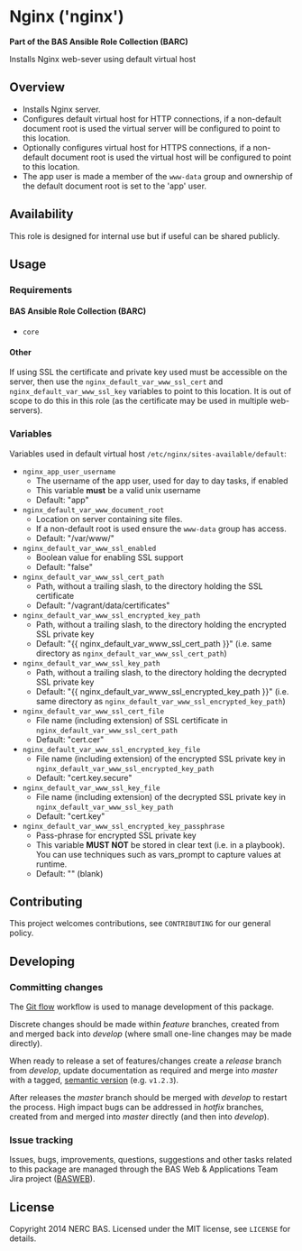 # Nginx ('nginx')

**Part of the BAS Ansible Role Collection (BARC)**

Installs Nginx web-sever using default virtual host

## Overview

* Installs Nginx server.
* Configures default virtual host for HTTP connections, if a non-default document root is used the virtual server will be configured to point to this location.
* Optionally configures virtual host for HTTPS connections, if a non-default document root is used the virtual host will be configured to point to this location.
* The app user is made a member of the `www-data` group and ownership of the default document root is set to the 'app' user.

## Availability

This role is designed for internal use but if useful can be shared publicly.

## Usage

### Requirements

#### BAS Ansible Role Collection (BARC)

* `core`

#### Other

If using SSL the certificate and private key used must be accessible on the server, then use the `nginx_default_var_www_ssl_cert` and `nginx_default_var_www_ssl_key` variables to point to this location. It is out of scope to do this in this role (as the certificate may be used in multiple web-servers).

### Variables

Variables used in default virtual host `/etc/nginx/sites-available/default`:

* `nginx_app_user_username`
    * The username of the app user, used for day to day tasks, if enabled
    * This variable **must** be a valid unix username
    * Default: "app"
* `nginx_default_var_www_document_root`
	* Location on server containing site files. 
	* If a non-default root is used ensure the `www-data` group has access.
    * Default: "/var/www/"
* `nginx_default_var_www_ssl_enabled`
    * Boolean value for enabling SSL support 
    * Default: "false"
* `nginx_default_var_www_ssl_cert_path`
    * Path, without a trailing slash, to the directory holding the SSL certificate 
    * Default: "/vagrant/data/certificates"
* `nginx_default_var_www_ssl_encrypted_key_path`
    * Path, without a trailing slash, to the directory holding the encrypted SSL private key
    * Default: "{{ nginx_default_var_www_ssl_cert_path }}" (i.e. same directory as `nginx_default_var_www_ssl_cert_path`)
* `nginx_default_var_www_ssl_key_path`
    * Path, without a trailing slash, to the directory holding the decrypted SSL private key 
    * Default: "{{ nginx_default_var_www_ssl_encrypted_key_path }}" (i.e. same directory as `nginx_default_var_www_ssl_encrypted_key_path`)
* `nginx_default_var_www_ssl_cert_file`
    * File name (including extension) of SSL certificate in `nginx_default_var_www_ssl_cert_path`
    * Default: "cert.cer"
* `nginx_default_var_www_ssl_encrypted_key_file`
    * File name (including extension) of the encrypted SSL private key in `nginx_default_var_www_ssl_encrypted_key_path`
    * Default: "cert.key.secure"
* `nginx_default_var_www_ssl_key_file`
    * File name (including extension) of the decrypted SSL private key in `nginx_default_var_www_ssl_key_path`
    * Default: "cert.key"
* `nginx_default_var_www_ssl_encrypted_key_passphrase`
    * Pass-phrase for encrypted SSL private key
    * This variable **MUST NOT** be stored in clear text (i.e. in a playbook). You can use techniques such as vars_prompt to capture values at runtime.
    * Default: "" (blank)

## Contributing

This project welcomes contributions, see `CONTRIBUTING` for our general policy.

## Developing

### Committing changes

The [Git flow](https://github.com/fzaninotto/Faker#formatters) workflow is used to manage development of this package.

Discrete changes should be made within *feature* branches, created from and merged back into *develop* (where small one-line changes may be made directly).

When ready to release a set of features/changes create a *release* branch from *develop*, update documentation as required and merge into *master* with a tagged, [semantic version](http://semver.org/) (e.g. `v1.2.3`).

After releases the *master* branch should be merged with *develop* to restart the process. High impact bugs can be addressed in *hotfix* branches, created from and merged into *master* directly (and then into *develop*).

### Issue tracking

Issues, bugs, improvements, questions, suggestions and other tasks related to this package are managed through the BAS Web & Applications Team Jira project ([BASWEB](https://jira.ceh.ac.uk/browse/BASWEB)).

## License

Copyright 2014 NERC BAS. Licensed under the MIT license, see `LICENSE` for details.
